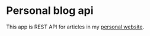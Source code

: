 # Personal blog api
This app is REST API for articles in my [personal website](https://github.com/solaire-off/solaire-off.github.io).  